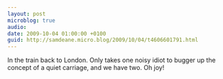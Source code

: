 ```yaml
---
layout: post
microblog: true
audio: 
date: 2009-10-04 01:00:00 +0100
guid: http://samdeane.micro.blog/2009/10/04/t4606601791.html
---
```

In the train back to London. Only takes one noisy idiot to bugger up the concept of a quiet carriage, and we have two. Oh joy!
